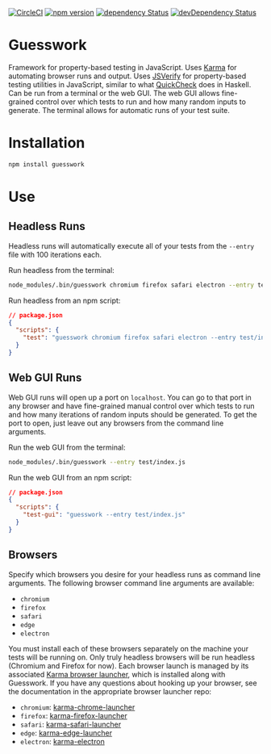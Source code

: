 [![CircleCI](https://circleci.com/gh/lastmjs/guesswork.svg?style=shield)](https://circleci.com/gh/lastmjs/guesswork) [![npm version](https://img.shields.io/npm/v/guesswork.svg?style=flat)](https://www.npmjs.com/package/guesswork) [![dependency Status](https://david-dm.org/lastmjs/guesswork/status.svg)](https://david-dm.org/lastmjs/guesswork) [![devDependency Status](https://david-dm.org/lastmjs/guesswork/dev-status.svg)](https://david-dm.org/lastmjs/guesswork?type=dev)

# Guesswork

Framework for property-based testing in JavaScript. Uses [Karma](https://github.com/karma-runner/karma) for automating browser runs and output. Uses [JSVerify](https://github.com/jsverify/jsverify) for property-based testing utilities in JavaScript, similar to what [QuickCheck](https://github.com/nick8325/quickcheck) does in Haskell. Can be run from a terminal or the web GUI. The web GUI allows fine-grained control over which tests to run and how many random inputs to generate. The terminal allows for automatic runs of your test suite.

# Installation

```bash
npm install guesswork
```

# Use

## Headless Runs

Headless runs will automatically execute all of your tests from the `--entry` file with 100 iterations each.

Run headless from the terminal:

```bash
node_modules/.bin/guesswork chromium firefox safari electron --entry test/index.js
```

Run headless from an npm script:

```json
// package.json
{
  "scripts": {
    "test": "guesswork chromium firefox safari electron --entry test/index.js"
  }
}
```

## Web GUI Runs

Web GUI runs will open up a port on `localhost`. You can go to that port in any browser and have fine-grained manual control over which tests to run and how many iterations of random inputs should be generated. To get the port to open, just leave out any browsers from the command line arguments.

Run the web GUI from the terminal:

```bash
node_modules/.bin/guesswork --entry test/index.js
```

Run the web GUI from an npm script:

```json
// package.json
{
  "scripts": {
    "test-gui": "guesswork --entry test/index.js"
  }
}
```
## Browsers

Specify which browsers you desire for your headless runs as command line arguments. The following browser command line arguments are available:

* `chromium`
* `firefox`
* `safari`
* `edge`
* `electron`

You must install each of these browsers separately on the machine your tests will be running on. Only truly headless browsers will be run headless (Chromium and Firefox for now). Each browser launch is managed by its associated [Karma browser launcher](http://karma-runner.github.io/2.0/config/browsers.html), which is installed along with Guesswork. If you have any questions about hooking up your browser, see the documentation in the appropriate browser launcher repo:

* `chromium`: [karma-chrome-launcher](https://github.com/karma-runner/karma-chrome-launcher)
* `firefox`: [karma-firefox-launcher](https://github.com/karma-runner/karma-firefox-launcher)
* `safari`: [karma-safari-launcher](https://github.com/karma-runner/karma-safari-launcher)
* `edge`: [karma-edge-launcher](https://github.com/karma-runner/karma-edge-launcher)
* `electron`: [karma-electron](https://github.com/twolfson/karma-electron)
